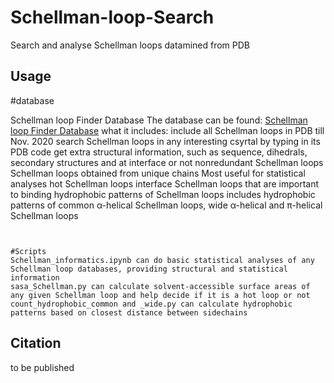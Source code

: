 # Schellman-loop-Search
Search and analyse Schellman loops datamined from PDB

## Usage

#database

Schellman loop Finder Database
  The database can be found:
    [Schellman loop Finder Database](https://www.dropbox.com/s/8donclg9uwzjl0k/Schellman%20loop%20Finder%20Database.csv?dl=0)
  what it includes:
    include all Schellman loops in PDB till Nov. 2020
    search Schellman loops in any interesting csyrtal by typing in its PDB code
    get extra structural information, such as sequence, dihedrals, secondary structures and at interface or not
nonredundant Schellman loops
  Schellman loops obtained from unique chains
  Most useful for statistical analyses
hot Schellman loops
  interface Schellman loops that are important to binding
hydrophobic patterns of Schellman loops
  includes hydrophobic patterns of common α-helical Schellman loops, wide α-helical and π-helical Schellman loops
```


#Scripts
Schellman_informatics.ipynb can do basic statistical analyses of any Schellman loop databases, providing structural and statistical information
sasa_Schellman.py can calculate solvent-accessible surface areas of any given Schellman loop and help decide if it is a hot loop or not
count_hydrophobic_common and _wide.py can calculate hydrophobic patterns based on closest distance between sidechains
```

## Citation

to be published
